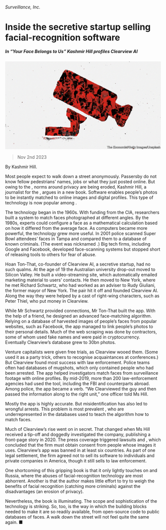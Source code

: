 ###### Surveillance, Inc.

# Inside the secretive startup selling facial-recognition software 

##### In “Your Face Belongs to Us” Kashmir Hill profiles Clearview AI 

![image](images/20231104_CUD002.jpg) 

> Nov 2nd 2023 

By Kashmir Hill.

Most people expect to walk down a street anonymously. Passersby do not know fellow pedestrians’ names, jobs or what they just posted online. But owing to the , norms around privacy are being eroded, Kashmir Hill, a journalist for the , argues in a new book. Software enables people’s photos to be instantly matched to online images and digital profiles. This type of technology is now popular among . 

The technology began in the 1960s. With funding from the CIA, researchers built a system to match faces photographed at different angles. By the 1980s, experts could configure a face as a mathematical calculation based on how it differed from the average face. As computers became more powerful, the technology grew more useful. In 2001 police scanned Super Bowl attendees’ faces in Tampa and compared them to a database of known criminals. (The event was nicknamed .) Big tech firms, including Google and Facebook, developed face-scanning systems but stopped short of releasing tools to others for fear of abuse.

Hoan Ton-That, co-founder of Clearview AI, a secretive startup, had no such qualms. At the age of 19 the Australian university drop-out moved to Silicon Valley. He built a video-streaming site, which automatically emailed marketing material to users’ contacts. He then moved to New York, where he met Richard Schwartz, who had worked as an adviser to Rudy Giuliani, the former mayor of New York. The pair hit it off and founded Clearview AI. Along the way they were helped by a cast of right-wing characters, such as Peter Thiel, who put money in Clearview. 

While Mr Schwartz provided connections, Mr Ton-That built the app. With the help of a friend, he designed an advanced face-matching algorithm. Relying on a database of harvested images of people’s faces from popular websites, such as Facebook, the app managed to link people’s photos to their personal details. Much of the web scraping was done by contractors, some of whom used fake names and were paid in cryptocurrency. Eventually Clearview’s database grew to 30bn photos.

Venture capitalists were given free trials, as Clearview wooed them. (Some used it as a party trick, others to recognise acquaintances at conferences.) But Clearview found most success with law enforcement. Police teams often had databases of mugshots, which only contained people who had been arrested. The app helped investigators match faces from surveillance footage with online profiles. By mid-2019, more than 200 law-enforcement agencies had used the tool, including the FBI and counterparts abroad. Among police, the app became a verb. “We Clearviewed the guy and then passed the information along to the right unit,” one officer told Ms Hill.

Mostly the app is highly accurate. But misidentification has also led to wrongful arrests. This problem is most prevalent , who are underrepresented in the databases used to teach the algorithm how to match faces.

Much of Clearview’s rise went on in secret. That changed when Ms Hill received a tip-off and doggedly investigated the company, publishing a front-page story in 2020. The press coverage triggered lawsuits and , which concluded that the firm must obtain consent from people whose images it uses. Clearview’s app was banned in at least six countries. As part of one legal settlement, the firm agreed not to sell its software to individuals and private companies in America, though it still sells to law enforcement.

One shortcoming of this gripping book is that it only lightly touches on  and Russia, where the abuses of facial-recognition technology are most abhorrent. Another is that the author makes little effort to try to weigh the benefits of facial recognition (catching more criminals) against the disadvantages (an erosion of privacy).

Nevertheless, the book is illuminating. The scope and sophistication of the technology is striking. So, too, is the way in which the building blocks needed to make it are so readily available, from open-source code to public databases of faces. A walk down the street will not feel quite the same again. ■


